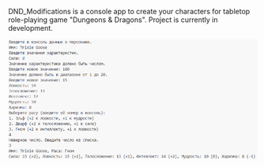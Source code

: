 DND_Modifications is a console app to create your characters for tabletop role-playing game "Dungeons & Dragons".
Project is currently in development.

![Screenshot](screenshot.png)